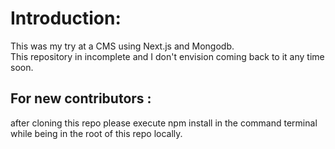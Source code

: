 # Introduction:
This was my try at a CMS using Next.js and Mongodb. <br>
This repository in incomplete and I don't envision coming back to it any time soon.


## For new contributors :
after cloning this repo please execute npm install in the command terminal while being in the root of this repo locally.

